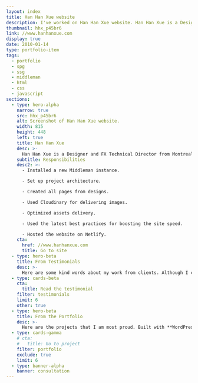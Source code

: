 ```yaml
---
layout: index
title: Han Han Xue website
description: I've worked on Han Han Xue website. Han Han Xue is a Designer and FX Technical Director from Montreal, Canada.
thumbnail: hhx_p45br6
link: //www.hanhanxue.com
display: true
date: 2010-01-14
type: portfolio-item
tags:
  - portfolio
  - spg
  - ssg
  - middleman
  - html
  - css
  - javascript
sections:
  - type: hero-alpha
    narrow: true
    src: hhx_p45br6
    alt: Screenshot of Han Han Xue website.
    width: 815
    height: 448
    left: true
    title: Han Han Xue
    desc: >-
      Han Han Xue is a Designer and FX Technical Director from Montreal, Canada. The website runs on Middleman and Netlify.
    subtitle: Responsibilities
    desc2: >-
      - Installed a new Middleman instance.

      - Set up project architecture.

      - Created all pages from designs.

      - Used Cloudinary for delivering images.

      - Optimized assets delivery.

      - Used the latest best practices for boosting the site speed.

      - Hosted the website on Netlify.
    cta:
      href: //www.hanhanxue.com
      title: Go to site
  - type: hero-beta
    title: From Testimonials
    desc: >-
      Here are some kind words about my work from clients. Although I collaborated with clients from more than 10 countries, most of them came from **The United States**.
  - type: cards-beta
    cta:
      title: Read the testimonial
    filter: testimonials
    limit: 6
    other: true
  - type: hero-beta
    title: From the Portfolio
    desc: >-
      Here are the projects that I am most proud. Built with **WordPress**, **Shopify**, **Jekyll**, and **Hugo**, among others.
  - type: cards-gamma
    # cta:
    #   title: Go to project
    filter: portfolio
    exclude: true
    limit: 6
  - type: banner-alpha
    banner: consultation
---
```


